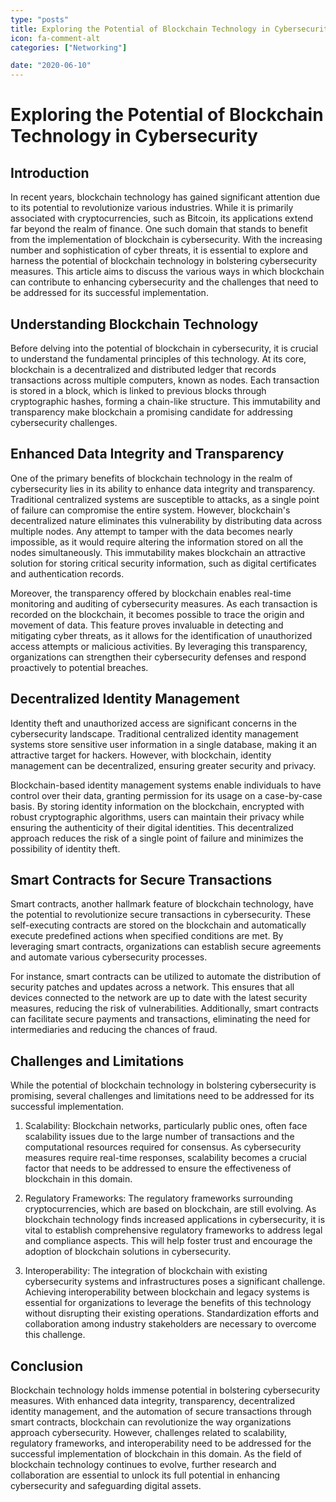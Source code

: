 ```yaml
---
type: "posts"
title: Exploring the Potential of Blockchain Technology in Cybersecurity
icon: fa-comment-alt
categories: ["Networking"]

date: "2020-06-10"
---
```




# Exploring the Potential of Blockchain Technology in Cybersecurity

## Introduction

In recent years, blockchain technology has gained significant attention due to its potential to revolutionize various industries. While it is primarily associated with cryptocurrencies, such as Bitcoin, its applications extend far beyond the realm of finance. One such domain that stands to benefit from the implementation of blockchain is cybersecurity. With the increasing number and sophistication of cyber threats, it is essential to explore and harness the potential of blockchain technology in bolstering cybersecurity measures. This article aims to discuss the various ways in which blockchain can contribute to enhancing cybersecurity and the challenges that need to be addressed for its successful implementation.

## Understanding Blockchain Technology

Before delving into the potential of blockchain in cybersecurity, it is crucial to understand the fundamental principles of this technology. At its core, blockchain is a decentralized and distributed ledger that records transactions across multiple computers, known as nodes. Each transaction is stored in a block, which is linked to previous blocks through cryptographic hashes, forming a chain-like structure. This immutability and transparency make blockchain a promising candidate for addressing cybersecurity challenges.

## Enhanced Data Integrity and Transparency

One of the primary benefits of blockchain technology in the realm of cybersecurity lies in its ability to enhance data integrity and transparency. Traditional centralized systems are susceptible to attacks, as a single point of failure can compromise the entire system. However, blockchain's decentralized nature eliminates this vulnerability by distributing data across multiple nodes. Any attempt to tamper with the data becomes nearly impossible, as it would require altering the information stored on all the nodes simultaneously. This immutability makes blockchain an attractive solution for storing critical security information, such as digital certificates and authentication records.

Moreover, the transparency offered by blockchain enables real-time monitoring and auditing of cybersecurity measures. As each transaction is recorded on the blockchain, it becomes possible to trace the origin and movement of data. This feature proves invaluable in detecting and mitigating cyber threats, as it allows for the identification of unauthorized access attempts or malicious activities. By leveraging this transparency, organizations can strengthen their cybersecurity defenses and respond proactively to potential breaches.

## Decentralized Identity Management

Identity theft and unauthorized access are significant concerns in the cybersecurity landscape. Traditional centralized identity management systems store sensitive user information in a single database, making it an attractive target for hackers. However, with blockchain, identity management can be decentralized, ensuring greater security and privacy.

Blockchain-based identity management systems enable individuals to have control over their data, granting permission for its usage on a case-by-case basis. By storing identity information on the blockchain, encrypted with robust cryptographic algorithms, users can maintain their privacy while ensuring the authenticity of their digital identities. This decentralized approach reduces the risk of a single point of failure and minimizes the possibility of identity theft.

## Smart Contracts for Secure Transactions

Smart contracts, another hallmark feature of blockchain technology, have the potential to revolutionize secure transactions in cybersecurity. These self-executing contracts are stored on the blockchain and automatically execute predefined actions when specified conditions are met. By leveraging smart contracts, organizations can establish secure agreements and automate various cybersecurity processes.

For instance, smart contracts can be utilized to automate the distribution of security patches and updates across a network. This ensures that all devices connected to the network are up to date with the latest security measures, reducing the risk of vulnerabilities. Additionally, smart contracts can facilitate secure payments and transactions, eliminating the need for intermediaries and reducing the chances of fraud.

## Challenges and Limitations

While the potential of blockchain technology in bolstering cybersecurity is promising, several challenges and limitations need to be addressed for its successful implementation.

1. Scalability: Blockchain networks, particularly public ones, often face scalability issues due to the large number of transactions and the computational resources required for consensus. As cybersecurity measures require real-time responses, scalability becomes a crucial factor that needs to be addressed to ensure the effectiveness of blockchain in this domain.

2. Regulatory Frameworks: The regulatory frameworks surrounding cryptocurrencies, which are based on blockchain, are still evolving. As blockchain technology finds increased applications in cybersecurity, it is vital to establish comprehensive regulatory frameworks to address legal and compliance aspects. This will help foster trust and encourage the adoption of blockchain solutions in cybersecurity.

3. Interoperability: The integration of blockchain with existing cybersecurity systems and infrastructures poses a significant challenge. Achieving interoperability between blockchain and legacy systems is essential for organizations to leverage the benefits of this technology without disrupting their existing operations. Standardization efforts and collaboration among industry stakeholders are necessary to overcome this challenge.

## Conclusion

Blockchain technology holds immense potential in bolstering cybersecurity measures. With enhanced data integrity, transparency, decentralized identity management, and the automation of secure transactions through smart contracts, blockchain can revolutionize the way organizations approach cybersecurity. However, challenges related to scalability, regulatory frameworks, and interoperability need to be addressed for the successful implementation of blockchain in this domain. As the field of blockchain technology continues to evolve, further research and collaboration are essential to unlock its full potential in enhancing cybersecurity and safeguarding digital assets.